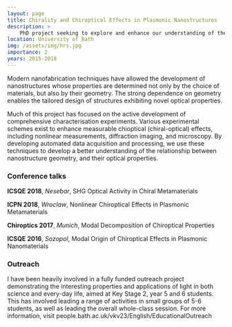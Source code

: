 ```yaml
---
layout: page
title: Chirality and Chiroptical Effects in Plasmonic Nanostructures
description: >
    PhD project seeking to explore and enhance our understanding of the fundamental relationship between chirality and light, through the effect of plasmonics. 
location: University of Bath
img: /assets/img/hrs.jpg
importance: 2
years: 2015-2018
---
```


Modern nanofabrication techniques have allowed the development of nanostructures whose properties are determined not only by the choice of materials, but also by their geometry. The strong dependence on geometry enables the tailored design of structures exhibiting novel optical properties.

Much of this project has focused on the active development of comprehensive characterisation experiments. Various experimental schemes exist to enhance measurable chioptical (chiral-optical) effects, including nonlinear measurements, diffraction imaging, and microscopy. By developing automated data acquisition and processing, we use these techniques to develop a better understanding of the relationship between nanostructure geometry, and their optical properties.

### Conference talks

**ICSQE 2018**, *Nesebar*, SHG Optical Activity in Chiral Metamaterials

**ICPN 2018**, *Wroclaw*, Nonlinear Chiroptical Effects in Plasmonic Metamaterials

**Chiroptics 2017**, *Munich*, Modal Decomposition of Chiroptical Properties

**ICSQE 2016**, *Sozopol*, Modal Origin of Chiroptical Effects in Plasmonic Nanomaterials

### Outreach

I have been heavily involved in a fully funded outreach project demonstrating the interesting properties and applications of light in both science and every-day life, aimed at Key Stage 2, year 5 and 6 students. This has involved leading a range of activities in small groups of 5-6 students, as well as leading the overall whole-class session.
For more information, visit people.bath.ac.uk/vkv23/English/EducationalOutreach